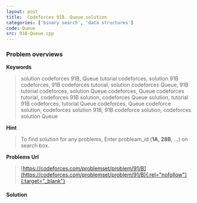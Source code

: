 ```yaml
---
layout: post
title:  Codeforces 91B. Queue solution
categories: ['binary search', 'data structures']
code: Queue
src: 91B-Queue.cpp
---
```

### **Problem overviews**

**Keywords**
> solution codeforces 91B, Queue tutorial codeforces, solution 91B codeforces, 91B codeforces tutorial, solution codeforces Queue, 91B tutorial codeforces, solution Queue codeforces, Queue codeforces tutorial, codeforces 91B solution, codeforces Queue solution, tutorial 91B codeforces, tutorial Queue codeforces, Queue codeforce solution, codeforces solution 91B, 91B codeforce solution, codeforces solution Queue

**Hint**
> To find solution for any problems, Enter probleam_id (**1A, 28B**, ...) on search box. 

**Problems Url**
> [https://codeforces.com/problemset/problem/91/B](https://codeforces.com/problemset/problem/91/B){:rel="nofollow"}{:target="_blank"}

#### **Solution**




